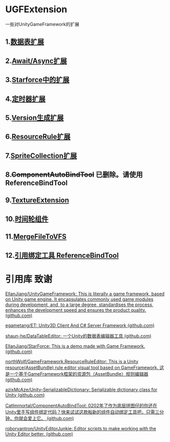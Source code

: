 # UGFExtension
一些对UnityGameFramework的扩展



## 1.[数据表扩展](./Assets/Extensions/DataTableExtension)  

## 2.[Await/Async扩展](./Assets/Extensions/AwaitExtension)

## 3.[Starforce中的扩展](./Assets/Extensions/StarforceExtension)

## 4.[定时器扩展](./Assets/Extensions/TimerExtension)

## 5.[Version生成扩展](./Assets/Extensions/BuildExtension)

## 6.[ResourceRule扩展](https://github.com/northWolf/GameFramework.ResourceRuleEditor)

## 7.[SpriteCollection扩展](./Assets/Extensions/SpriteCollectionExtension)

## 8.~~ComponentAutoBindTool~~ 已删除。请使用ReferenceBindTool

## 9.[TextureExtension](./Assets/Extensions/TextureExtension)

## 10.[时间轮组件](./Assets/Extensions/TimingWheel)

## 11.[MergeFileToVFS](./Assets/Extensions/MergeFileToVFSExtension)

## 12.[引用绑定工具 ReferenceBindTool](https://github.com/FingerCaster/ReferenceBindTool)



# 引用库 致谢

[EllanJiang/UnityGameFramework: This is literally a game framework, based on Unity game engine. It encapsulates commonly used game modules during development, and, to a large degree, standardises the process, enhances the development speed and ensures the product quality. (github.com)](https://github.com/EllanJiang/UnityGameFramework)

[egametang/ET: Unity3D Client And C# Server Framework (github.com)](https://github.com/egametang/ET)

[shaun-he/DataTableEditor: 一个Unity的数据表编辑器工具 (github.com)](https://github.com/shaun-he/DataTableEditor)

[EllanJiang/StarForce: This is a demo made with Game Framework. (github.com)](https://github.com/EllanJiang/StarForce)

[northWolf/GameFramework.ResourceRuleEditor: This is a Unity resource(AssetBundle) rule editor visual tool based on GameFramework. 这是一个基于GameFramework框架的资源包（AssetBundle）规则编辑器 (github.com)](https://github.com/northWolf/GameFramework.ResourceRuleEditor)

[azixMcAze/Unity-SerializableDictionary: Serializable dictionary class for Unity (github.com)](https://github.com/azixMcAze/Unity-SerializableDictionary)

[CatImmortal/ComponentAutoBindTool: 0202年了作为底层拼图仔的你还在Unity里手写组件绑定代码？快来试试这款船新的组件自动绑定工具吧，只需三分钟，你就会爱上它。 (github.com)](https://github.com/CatImmortal/ComponentAutoBindTool)

[roboryantron/UnityEditorJunkie: Editor scripts to make working with the Unity Editor better. (github.com)](https://github.com/roboryantron/UnityEditorJunkie)

